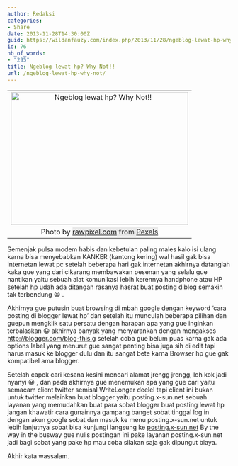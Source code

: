 ```yaml
---
author: Redaksi
categories:
- Share
date: 2013-11-28T14:30:00Z
guid: https://wildanfauzy.com/index.php/2013/11/28/ngeblog-lewat-hp-why-not/
id: 76
nb_of_words:
- "295"
title: Ngeblog lewat hp? Why Not!!
url: /ngeblog-lewat-hp-why-not/
---
```


<table align="center" cellpadding="0" cellspacing="0" style="margin-left:auto;margin-right:auto;text-align:center;">
  <tr>
    <td style="text-align:center;">
      <a href="https://wildanfauzyart.files.wordpress.com/2013/11/9ace6-antique-blog-blogger-1898254.jpg" style="margin-left:auto;margin-right:auto;"><img loading="lazy" alt="Ngeblog lewat hp? Why Not!!" border="0" height="300" src="https://wildanfauzyart.files.wordpress.com/2013/11/9ace6-antique-blog-blogger-1898254.jpg?w=300&#038;resize=400%2C300" title="Ngeblog lewat hp? Why Not!!" width="400" data-recalc-dims="1" /></a>
    </td>
  </tr>
  
  <tr>
    <td style="text-align:center;">
      Photo by&nbsp;<a href="https://www.pexels.com/@rawpixel?utm_content=attributionCopyText&utm_medium=referral&utm_source=pexels" style="background-color:#e8e8e8;box-sizing:border-box;font-family:-apple-system, BlinkMacSystemFont, &quot;font-size:16px;margin-bottom:0;margin-top:0;text-decoration-line:none;">rawpixel.com</a><span style="background-color:#e8e8e8;color:#333333;font-family:-apple-system, BlinkMacSystemFont, &quot;font-size:16px;">&nbsp;from&nbsp;</span><a href="https://www.pexels.com/photo/antique-blog-blogger-close-up-1898254/?utm_content=attributionCopyText&utm_medium=referral&utm_source=pexels" style="background-color:#e8e8e8;box-sizing:border-box;font-family:-apple-system, BlinkMacSystemFont, &quot;font-size:16px;margin-bottom:0;margin-top:0;text-decoration-line:none;">Pexels</a>
    </td>
  </tr>
</table>

Semenjak pulsa modem habis dan kebetulan paling males kalo isi ulang karna bisa menyebabkan KANKER (kantong kering) wal hasil gak bisa internetan lewat pc setelah beberapa hari gak internetan akhirnya datanglah kaka gue yang dari cikarang membawakan pesenan yang selalu gue nantikan yaitu sebuah alat komunikasi lebih kerennya handphone atau HP setelah hp udah ada ditangan rasanya hasrat buat posting diblog semakin tak terbendung 😀 .

Akhirnya gue putusin buat browsing di mbah google dengan keyword &#8216;cara posting di blogger lewat hp&#8217; dan setelah itu munculah beberapa pilihan dan guepun mengklik satu persatu dengan harapan apa yang gue inginkan terbalaskan 😀 akhirnya banyak yang menyarankan dengan mengakses http://blogger.com/blog-this.g setelah coba gue belum puas karna gak ada options label yang menurut gue sangat penting bisa juga sih di edit tapi harus masuk ke blogger dulu dan itu sangat bete karna Browser hp gue gak kompatibel ama blogger.

Setelah capek cari kesana kesini mencari alamat jrengg jrengg, loh kok jadi nyanyi 😀 , dan pada akhirnya gue menemukan apa yang gue cari yaitu semacam client twitter semisal WriteLonger deelel tapi client ini bukan untuk twitter melainkan buat blogger yaitu posting.x-sun.net sebuah layanan yang memudahkan buat para sobat blogger buat posting lewat hp jangan khawatir cara gunainnya gampang banget sobat tinggal log in dengan akun google sobat dan masuk ke menu posting.x-sun.net untuk lebih lanjutnya sobat bisa kunjungi langsung ke [posting.x-sun.net](http://posting.x-sun.net/) By the way in the busway gue nulis postingan ini pake layanan posting.x-sun.net jadi bagi sobat yang pake hp mau coba silakan saja gak dipungut biaya.

Akhir kata wassalam.
